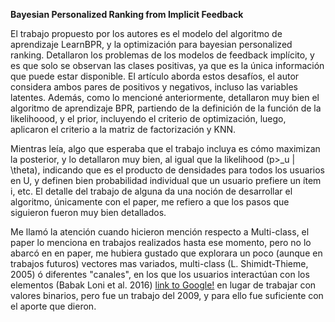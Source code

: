 **Bayesian Personalized Ranking from Implicit Feedback**

El trabajo propuesto por los autores es el modelo del algoritmo de aprendizaje LearnBPR, y la optimización para bayesian personalized ranking. Detallaron los problemas de los modelos de feedback implícito, y es que solo se observan las clases positivas, ya que es la única información que puede estar disponible. El artículo aborda estos desafíos, el autor considera ambos pares de positivos y negativos, incluso las variables latentes. Además, como lo mencioné anteriormente, detallaron muy bien el algoritmo de aprendizaje BPR, partiendo de la definición de la función de la likelihoood, y el prior, incluyendo el criterio de optimización, luego, aplicaron el criterio a la matriz de factorización y KNN.

Mientras leía, algo que esperaba que el trabajo incluya es cómo maximizan la posterior, y lo detallaron muy bien, al igual que la likelihood (p>_u | \theta), indicando que es el producto de densidades para todos los usuarios  en U, y definen bien probabilidad individual que un usuario prefiere un ítem i, etc. El detalle del trabajo de alguna da una noción de desarrollar el algoritmo, únicamente con el paper, me refiero a que los pasos que siguieron fueron muy bien detallados.

Me llamó la atención cuando hicieron mención respecto a Multi-class, el paper lo menciona en trabajos realizados hasta ese momento,  pero no lo abarcó en en paper, me hubiera gustado que explorara un poco (aunque en trabajos futuros) vectores mas variados, multi-class (L. Shimidt-Thieme, 2005)  ó  diferentes "canales", en los que los usuarios interactúan con los elementos (Babak Loni et al. 2016) [link to Google!](https://dl.acm.org/doi/10.1145/2959100.2959163) en lugar de trabajar con valores binarios, pero fue un trabajo del 2009, y para ello fue suficiente con el aporte que dieron.
